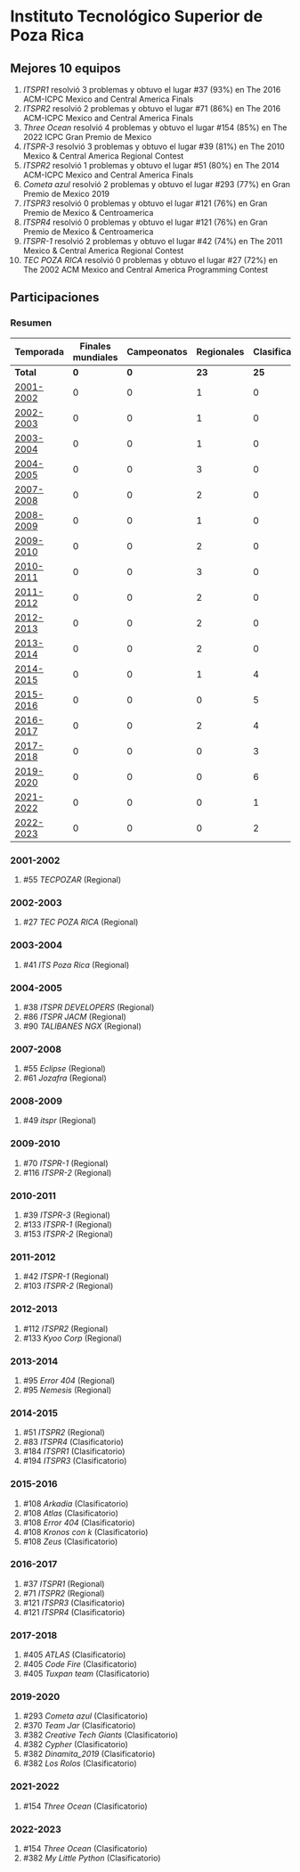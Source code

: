 ---
---

# Instituto Tecnológico Superior de Poza Rica

## Mejores 10 equipos

1. _ITSPR1_ resolvió 3 problemas y obtuvo el lugar #37 (93%) en The 2016 ACM-ICPC Mexico and Central America Finals
1. _ITSPR2_ resolvió 2 problemas y obtuvo el lugar #71 (86%) en The 2016 ACM-ICPC Mexico and Central America Finals
1. _Three Ocean_ resolvió 4 problemas y obtuvo el lugar #154 (85%) en The 2022 ICPC Gran Premio de Mexico
1. _ITSPR-3_ resolvió 3 problemas y obtuvo el lugar #39 (81%) en The 2010 Mexico & Central America Regional Contest
1. _ITSPR2_ resolvió 1 problemas y obtuvo el lugar #51 (80%) en The 2014 ACM-ICPC Mexico and Central America Finals
1. _Cometa azul_ resolvió 2 problemas y obtuvo el lugar #293 (77%) en Gran Premio de Mexico 2019
1. _ITSPR3_ resolvió 0 problemas y obtuvo el lugar #121 (76%) en Gran Premio de Mexico & Centroamerica
1. _ITSPR4_ resolvió 0 problemas y obtuvo el lugar #121 (76%) en Gran Premio de Mexico & Centroamerica
1. _ITSPR-1_ resolvió 2 problemas y obtuvo el lugar #42 (74%) en The 2011 Mexico & Central America Regional Contest
1. _TEC POZA RICA_ resolvió 0 problemas y obtuvo el lugar #27 (72%) en The 2002 ACM Mexico and Central America Programming Contest

## Participaciones

### Resumen

| Temporada | Finales mundiales | Campeonatos | Regionales | Clasificatorios | Equipos |
| --- | --- | --- | --- | --- | --- |
| **Total** | **0** | **0** | **23** | **25** | **45** |
| [2001-2002](#2001-2002) | 0 | 0 | 1 | 0 | 1 |
| [2002-2003](#2002-2003) | 0 | 0 | 1 | 0 | 1 |
| [2003-2004](#2003-2004) | 0 | 0 | 1 | 0 | 1 |
| [2004-2005](#2004-2005) | 0 | 0 | 3 | 0 | 3 |
| [2007-2008](#2007-2008) | 0 | 0 | 2 | 0 | 2 |
| [2008-2009](#2008-2009) | 0 | 0 | 1 | 0 | 1 |
| [2009-2010](#2009-2010) | 0 | 0 | 2 | 0 | 2 |
| [2010-2011](#2010-2011) | 0 | 0 | 3 | 0 | 3 |
| [2011-2012](#2011-2012) | 0 | 0 | 2 | 0 | 2 |
| [2012-2013](#2012-2013) | 0 | 0 | 2 | 0 | 2 |
| [2013-2014](#2013-2014) | 0 | 0 | 2 | 0 | 2 |
| [2014-2015](#2014-2015) | 0 | 0 | 1 | 4 | 4 |
| [2015-2016](#2015-2016) | 0 | 0 | 0 | 5 | 5 |
| [2016-2017](#2016-2017) | 0 | 0 | 2 | 4 | 4 |
| [2017-2018](#2017-2018) | 0 | 0 | 0 | 3 | 3 |
| [2019-2020](#2019-2020) | 0 | 0 | 0 | 6 | 6 |
| [2021-2022](#2021-2022) | 0 | 0 | 0 | 1 | 1 |
| [2022-2023](#2022-2023) | 0 | 0 | 0 | 2 | 2 |

### 2001-2002

1. #55 _TECPOZAR_ (Regional)

### 2002-2003

1. #27 _TEC POZA RICA_ (Regional)

### 2003-2004

1. #41 _ITS Poza Rica_ (Regional)

### 2004-2005

1. #38 _ITSPR DEVELOPERS_ (Regional)
1. #86 _ITSPR JACM_ (Regional)
1. #90 _TALIBANES NGX_ (Regional)

### 2007-2008

1. #55 _Eclipse_ (Regional)
1. #61 _Jozafra_ (Regional)

### 2008-2009

1. #49 _itspr_ (Regional)

### 2009-2010

1. #70 _ITSPR-1_ (Regional)
1. #116 _ITSPR-2_ (Regional)

### 2010-2011

1. #39 _ITSPR-3_ (Regional)
1. #133 _ITSPR-1_ (Regional)
1. #153 _ITSPR-2_ (Regional)

### 2011-2012

1. #42 _ITSPR-1_ (Regional)
1. #103 _ITSPR-2_ (Regional)

### 2012-2013

1. #112 _ITSPR2_ (Regional)
1. #133 _Kyoo Corp_ (Regional)

### 2013-2014

1. #95 _Error 404_ (Regional)
1. #95 _Nemesis_ (Regional)

### 2014-2015

1. #51 _ITSPR2_ (Regional)
1. #83 _ITSPR4_ (Clasificatorio)
1. #184 _ITSPR1_ (Clasificatorio)
1. #194 _ITSPR3_ (Clasificatorio)

### 2015-2016

1. #108 _Arkadia_ (Clasificatorio)
1. #108 _Atlas_ (Clasificatorio)
1. #108 _Error 404_ (Clasificatorio)
1. #108 _Kronos con k_ (Clasificatorio)
1. #108 _Zeus_ (Clasificatorio)

### 2016-2017

1. #37 _ITSPR1_ (Regional)
1. #71 _ITSPR2_ (Regional)
1. #121 _ITSPR3_ (Clasificatorio)
1. #121 _ITSPR4_ (Clasificatorio)

### 2017-2018

1. #405 _ATLAS_ (Clasificatorio)
1. #405 _Code Fire_ (Clasificatorio)
1. #405 _Tuxpan team_ (Clasificatorio)

### 2019-2020

1. #293 _Cometa azul_ (Clasificatorio)
1. #370 _Team Jar_ (Clasificatorio)
1. #382 _Creative Tech Giants_ (Clasificatorio)
1. #382 _Cypher_ (Clasificatorio)
1. #382 _Dinamita_2019_ (Clasificatorio)
1. #382 _Los Rolos_ (Clasificatorio)

### 2021-2022

1. #154 _Three Ocean_ (Clasificatorio)

### 2022-2023

1. #154 _Three Ocean_ (Clasificatorio)
1. #382 _My Little Python_ (Clasificatorio)



